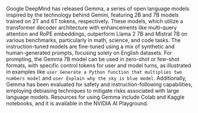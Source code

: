 Google DeepMind has released Gemma, a series of open language models inspired by the technology behind Gemini, featuring 2B and 7B models trained on 2T and 6T tokens, respectively. These models, which utilize a transformer decoder architecture with enhancements like multi-query attention and RoPE embeddings, outperform Llama 2 7B and Mistral 7B on various benchmarks, particularly in math, science, and code tasks. The instruction-tuned models are fine-tuned using a mix of synthetic and human-generated prompts, focusing solely on English datasets. For prompting, the Gemma 7B model can be used in zero-shot or few-shot formats, with specific control tokens for user and model turns, as illustrated in examples like ```user Generate a Python function that multiplies two numbers model``` and ```user Explain why the sky is blue model```. Additionally, Gemma has been evaluated for safety and instruction-following capabilities, employing debiasing techniques to mitigate risks associated with large language models. Resources for using Gemma include Colab and Kaggle notebooks, and it is available in the NVIDIA AI Playground.